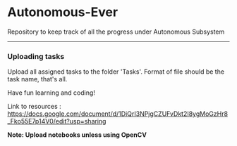 # Autonomous-Ever
Repository to keep track of all the progress under Autonomous Subsystem

---

### Uploading tasks

Upload all assigned tasks to the folder 'Tasks'. 
Format of file should be the task name, that's all. 

Have fun learning and coding!


Link to resources : https://docs.google.com/document/d/1DiQrI3NPjgCZUFvDkt2I8ygMoGzHr8_Fko55E7p14V0/edit?usp=sharing

**Note: Upload notebooks unless using OpenCV**
